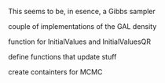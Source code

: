 This seems to be, in esence, a Gibbs sampler

couple of implementations of the GAL density

function for InitialValues and InitialValuesQR

define functions that update stuff

create containters for MCMC

